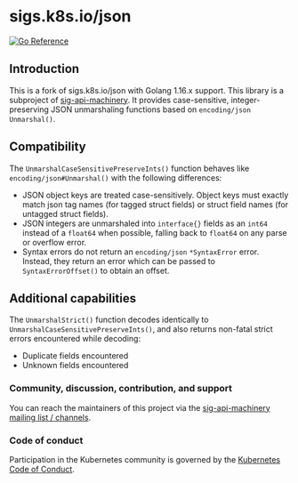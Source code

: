 # sigs.k8s.io/json

[![Go Reference](https://pkg.go.dev/badge/sigs.k8s.io/json.svg)](https://pkg.go.dev/sigs.k8s.io/json)

## Introduction

This is a fork of sigs.k8s.io/json with Golang 1.16.x support.
This library is a subproject of [sig-api-machinery](https://github.com/kubernetes/community/tree/master/sig-api-machinery#json).
It provides case-sensitive, integer-preserving JSON unmarshaling functions based on `encoding/json` `Unmarshal()`.

## Compatibility

The `UnmarshalCaseSensitivePreserveInts()` function behaves like `encoding/json#Unmarshal()` with the following differences:

- JSON object keys are treated case-sensitively.
  Object keys must exactly match json tag names (for tagged struct fields)
  or struct field names (for untagged struct fields).
- JSON integers are unmarshaled into `interface{}` fields as an `int64` instead of a 
  `float64` when possible, falling back to `float64` on any parse or overflow error.
- Syntax errors do not return an `encoding/json` `*SyntaxError` error.
  Instead, they return an error which can be passed to `SyntaxErrorOffset()` to obtain an offset.

## Additional capabilities

The `UnmarshalStrict()` function decodes identically to `UnmarshalCaseSensitivePreserveInts()`,
and also returns non-fatal strict errors encountered while decoding:

- Duplicate fields encountered
- Unknown fields encountered

### Community, discussion, contribution, and support

You can reach the maintainers of this project via the 
[sig-api-machinery mailing list / channels](https://github.com/kubernetes/community/tree/master/sig-api-machinery#contact).

### Code of conduct

Participation in the Kubernetes community is governed by the [Kubernetes Code of Conduct](code-of-conduct.md).

[owners]: https://git.k8s.io/community/contributors/guide/owners.md
[Creative Commons 4.0]: https://git.k8s.io/website/LICENSE

